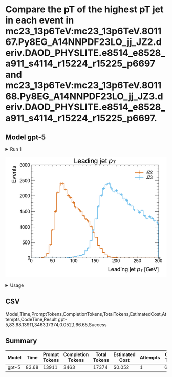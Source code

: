 # Compare the pT of the highest pT jet in each event in mc23_13p6TeV:mc23_13p6TeV.801167.Py8EG_A14NNPDF23LO_jj_JZ2.deriv.DAOD_PHYSLITE.e8514_e8528_a911_s4114_r15224_r15225_p6697 and mc23_13p6TeV:mc23_13p6TeV.801168.Py8EG_A14NNPDF23LO_jj_JZ3.deriv.DAOD_PHYSLITE.e8514_e8528_a911_s4114_r15224_r15225_p6697.

## Model gpt-5

<details><summary>Run 1</summary>
<div style="margin-left: 1em;">


- Use ServiceX (FuncADL, PHYSLITE) to fetch, in one delivery, per-event jet pT lists from the two requested DAOD_PHYSLITE rucio datasets; convert MeV to GeV at the source.
- Use Awkward to find the leading-jet pT per event via ak.argmax with keepdims and slicing; remove events with zero jets.
- Fill two Hist 1D histograms (50 bins, 0–300 GeV) for the leading-jet pT and overlay them.
- Style with mplhep ATLAS and save the comparison as a PNG.
- Only NFiles=1 is used (recommended for testing). When you are ready, increase NFiles yourself to process more files.

```python
import awkward as ak
import numpy as np
import matplotlib.pyplot as plt
import mplhep as hep
from hist import Hist

from func_adl_servicex_xaodr25 import FuncADLQueryPHYSLITE
from servicex_analysis_utils import to_awk
from servicex import deliver, ServiceXSpec, Sample, dataset

def main():
    # Build the query: per-event list of jet pT in GeV
    base_query = FuncADLQueryPHYSLITE()
    jet_pts_query = (
        base_query
        .Select(lambda e: e.Jets())
        .Select(lambda jets: {
            "jet_pt": jets.Select(lambda j: j.pt() / 1000.0),  # GeV
        })
    )

    # Rucio dataset names (exactly as requested)
    ds_jz2 = "mc23_13p6TeV:mc23_13p6TeV.801167.Py8EG_A14NNPDF23LO_jj_JZ2.deriv.DAOD_PHYSLITE.e8514_e8528_a911_s4114_r15224_r15225_p6697"
    ds_jz3 = "mc23_13p6TeV:mc23_13p6TeV.801168.Py8EG_A14NNPDF23LO_jj_JZ3.deriv.DAOD_PHYSLITE.e8514_e8528_a911_s4114_r15224_r15225_p6697"

    # Single ServiceX delivery for both datasets (NFiles=1 per instructions)
    result = to_awk(
        deliver(
            ServiceXSpec(
                Sample=[
                    Sample(
                        Name="JZ2",
                        Dataset=dataset.Rucio(ds_jz2),
                        NFiles=1,
                        Query=jet_pts_query,
                    ),
                    Sample(
                        Name="JZ3",
                        Dataset=dataset.Rucio(ds_jz3),
                        NFiles=1,
                        Query=jet_pts_query,
                    ),
                ]
            )
        )
    )

    # Extract Awkward arrays of per-event jet pT lists
    jets_jz2 = result["JZ2"].jet_pt
    jets_jz3 = result["JZ3"].jet_pt

    # Leading-jet pT per event using argmax trick (handles empty events -> None)
    jz2_idx = ak.argmax(jets_jz2, axis=1, keepdims=True)
    jz3_idx = ak.argmax(jets_jz3, axis=1, keepdims=True)

    lead_pt_jz2 = ak.flatten(jets_jz2[jz2_idx])
    lead_pt_jz3 = ak.flatten(jets_jz3[jz3_idx])

    # Drop events with no jets (None)
    lead_pt_jz2 = lead_pt_jz2[~ak.is_none(lead_pt_jz2)]
    lead_pt_jz3 = lead_pt_jz3[~ak.is_none(lead_pt_jz3)]

    # Create histograms
    h_jz2 = Hist.new.Reg(50, 0.0, 300.0, name="pt", label="Leading jet $p_{T}$ [GeV]").Int64()
    h_jz3 = Hist.new.Reg(50, 0.0, 300.0, name="pt", label="Leading jet $p_{T}$ [GeV]").Int64()

    # Fill (convert to NumPy for safety)
    h_jz2.fill(pt=ak.to_numpy(lead_pt_jz2))
    h_jz3.fill(pt=ak.to_numpy(lead_pt_jz3))

    # Plot
    plt.style.use(hep.style.ATLAS)
    fig, ax = plt.subplots()
    h_jz2.plot(ax=ax, histtype="step", linewidth=1.5, label="JZ2")
    h_jz3.plot(ax=ax, histtype="step", linewidth=1.5, label="JZ3")
    ax.set_xlabel("Leading jet $p_{T}$ [GeV]")
    ax.set_ylabel("Events")
    ax.set_title("Leading jet $p_{T}$")
    ax.legend()

    fig.savefig("leading_jet_pt_comparison.png")
    plt.close(fig)

if __name__ == "__main__":
    main()
```
### stdout:

```text
JZ2: Transform ━━━━━━━━━━━━━━━━━━━━━━━━━━━━━━━━━━━━━━━━ 1/1 00:31
      Download ━━━━━━━━━━━━━━━━━━━━━━━━━━━━━━━━━━━━━━━━ 1/1 00:35
JZ3: Transform ━━━━━━━━━━━━━━━━━━━━━━━━━━━━━━━━━━━━━━━━ 1/1 00:31
      Download ━━━━━━━━━━━━━━━━━━━━━━━━━━━━━━━━━━━━━━━━ 1/1 00:35
**Success**

```

### stderr:

```text
Unable to find image 'gordonwatts/atlasplotagent:1.0.0' locally
1.0.0: Pulling from gordonwatts/atlasplotagent
59e22667830b: Pulling fs layer
0f40319da806: Pulling fs layer
081f96d6584f: Pulling fs layer
8fdd7df8e834: Pulling fs layer
2a1478e0415a: Pulling fs layer
235451d01566: Pulling fs layer
a0831920243c: Pulling fs layer
4f4fb700ef54: Pulling fs layer
ce8f13a8c0b6: Pulling fs layer
8f2cf14ad14d: Pulling fs layer
660b8664e6e1: Pulling fs layer
eb522b4f7276: Pulling fs layer
2a1478e0415a: Waiting
235451d01566: Waiting
a0831920243c: Waiting
4f4fb700ef54: Waiting
8fdd7df8e834: Waiting
ce8f13a8c0b6: Waiting
eb522b4f7276: Waiting
8f2cf14ad14d: Waiting
660b8664e6e1: Waiting
0f40319da806: Verifying Checksum
0f40319da806: Download complete
081f96d6584f: Verifying Checksum
081f96d6584f: Download complete
8fdd7df8e834: Verifying Checksum
8fdd7df8e834: Download complete
2a1478e0415a: Download complete
a0831920243c: Verifying Checksum
a0831920243c: Download complete
59e22667830b: Download complete
4f4fb700ef54: Verifying Checksum
4f4fb700ef54: Download complete
ce8f13a8c0b6: Verifying Checksum
ce8f13a8c0b6: Download complete
660b8664e6e1: Verifying Checksum
660b8664e6e1: Download complete
235451d01566: Verifying Checksum
235451d01566: Download complete
eb522b4f7276: Download complete
59e22667830b: Pull complete
0f40319da806: Pull complete
081f96d6584f: Pull complete
8fdd7df8e834: Pull complete
2a1478e0415a: Pull complete
235451d01566: Pull complete
a0831920243c: Pull complete
4f4fb700ef54: Pull complete
ce8f13a8c0b6: Pull complete
8f2cf14ad14d: Verifying Checksum
8f2cf14ad14d: Download complete
8f2cf14ad14d: Pull complete
660b8664e6e1: Pull complete
eb522b4f7276: Pull complete
Digest: sha256:50780f1eaa7c0986e2e395adf88e50acb6e449689144926f8bd0942460f8d20a
Status: Downloaded newer image for gordonwatts/atlasplotagent:1.0.0
bash: cannot set terminal process group (-1): Inappropriate ioctl for device
bash: no job control in this shell
/work/.venv/lib/python3.13/site-packages/func_adl_servicex_xaodr25/trigger.py:127: SyntaxWarning: invalid escape sequence '\D'
  object. Close match is done as a function of $\Delta R < `dr`$.
/work/.venv/lib/python3.13/site-packages/mplhep/utils.py:741: UserWarning: Integer weights indicate poissonian data. Will calculate Garwood interval if ``scipy`` is installed. Otherwise errors will be set to ``sqrt(w2)``.
  self.errors()
/work/.venv/lib/python3.13/site-packages/mplhep/utils.py:741: UserWarning: Integer weights indicate poissonian data. Will calculate Garwood interval if ``scipy`` is installed. Otherwise errors will be set to ``sqrt(w2)``.
  self.errors()

```


</div></details>


![f13afc1a_gpt-5_leading_jet_pt_comparison.png](img/f13afc1a_gpt-5_leading_jet_pt_comparison.png)
<details><summary>Usage</summary>
<div style="margin-left: 1em;">


### LLM Usage
| Step | Time (sec) | Prompt Tokens | Completion Tokens | Total Tokens | Cost (USD) |
|---|---|---|---|---|---|
| Run 1 | 83.68 | 13911 | 3463 | 17374 | $0.05 |
| **Total** | 83.68 | 13911 | 3463 | 17374 | $0.052 |

### Docker Usage
| Phase | Elapsed Time (seconds) |
|-------|--------------|
| Run 1 | 66.65 |
| **Total** | **66.65** |

</div></details>


## CSV

Model,Time,PromptTokens,CompletionTokens,TotalTokens,EstimatedCost,Attempts,CodeTime,Result
gpt-5,83.68,13911,3463,17374,0.052,1,66.65,Success
## Summary
| Model | Time | Prompt Tokens | Completion Tokens | Total Tokens | Estimated Cost | Attempts | Code Time | Result |
|-----|----|-------------|-----------------|------------|--------------|--------|---------|------|
| gpt-5 | 83.68 | 13911 | 3463 | 17374 | $0.052 | 1 | 66.65 | Success |
